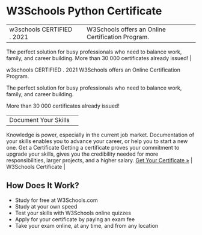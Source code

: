 
W3Schools Python Certificate
============================




|  |  |  |
| --- | --- | --- |
| w3schools CERTIFIED  .  2021 |  | W3Schools offers an Online Certification Program.
The perfect solution for busy professionals who need to balance work, family, and career building.
More than 30 000 certificates already issued! |



w3schools CERTIFIED  .  2021
W3Schools offers an Online Certification Program.


The perfect solution for busy professionals who need to balance work, family, and career building.


More than 30 000 certificates already issued!





|  |  |
| --- | --- |
| Document Your Skills
Knowledge is power, especially in the current job market. Documentation of your skills enables you to advance your career, or help you to start a new one.
Get a Certificate
Getting a certificate proves your commitment to upgrade your skills,
gives you the credibility needed for more responsibilities, larger projects, and a higher salary.
[Get Your Certificate »](https://courses.w3schools.com/browse/certifications) | W3Schools Certificate |


How Does It Work?
-----------------


* Study for free at W3Schools.com
* Study at your own speed
* Test your skills with W3Schools online quizzes
* Apply for your certificate by paying an exam fee
* Take your exam online, at any time, and from any location


